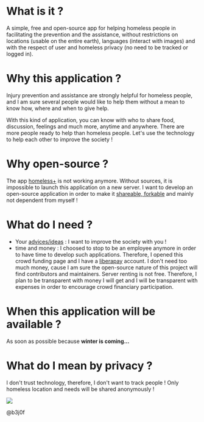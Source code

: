 # What is it ?
A simple, free and open-source app for helping homeless people in facilitating the prevention and the assistance, without restrictions on locations (usable on the entire earth), languages (interact with images) and with the respect of user and homeless privacy (no need to be tracked or logged in).

# Why this application ?
Injury prevention and assistance are strongly helpful for homeless people, and I am sure several people would like to help them without a mean to know how, where and when to give help.

With this kind of application, you can know with who to share food, discussion, feelings and much more, anytime and anywhere. There are more people ready to help than homeless people. Let's use the technology to help each other to improve the society !

# Why open-source ?
The app [homeless+](http://homelessplus.com) is not working anymore. Without sources, it is impossible to launch this application on a new server. I want to develop an open-source application in order to make it [shareable, forkable](https://github.com/b3j0f/homeless/) and mainly not dependent from myself !

# What do I need ?
- Your [advices/ideas](https://github.com/b3j0f/homeless/issues) : I want to improve the society with you !
- time and money : I choosed to stop to be an employee anymore in order to have time to develop such applications. Therefore, I opened this crowd funding page and I have a [liberapay](https://liberapay.com/b3j0f/donate) account. I don't need too much money, cause I am sure the open-source nature of this project will find contributors and maintainers. Server renting is not free. Therefore, I plan to be transparent with money I will get and I will be transparent with expenses in order to encourage crowd financiary participation.

# When this application will be available ?
As soon as possible because **winter is coming...**

# What do I mean by privacy ?
I don't trust technology, therefore, I don't want to track people ! Only homeless location and needs will be shared anonymously !

[![](https://liberapay.com/assets/widgets/donate.svg)](https://liberapay.com/b3j0f/donate)

@b3j0f
